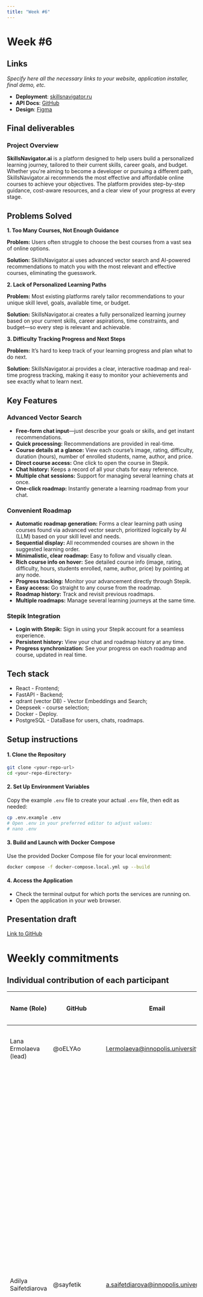 ```yaml
---
title: "Week #6"
---
```


# **Week #6**

## Links

*Specify here all the necessary links to your website, application installer, final demo, etc.*

- **Deployment**: [skillsnavigator.ru](https://skillsnavigator.ru)
- **API Docs**: [GitHub](https://skillsnavigator.ru/api/swagger)
- **Design**: [Figma](https://www.figma.com/design/JjmqRt1Tr5xyc9X3vRJN5L/SkillsNavigator?node-id=0-1&t=uApr9A2j8Ij0JpfT-1)


## Final deliverables

### Project Overview 

**SkillsNavigator.ai** is a platform designed to help users build a personalized learning journey, tailored to their current skills, career goals, and budget. Whether you're aiming to become a developer or pursuing a different path, SkillsNavigator.ai recommends the most effective and affordable online courses to achieve your objectives. The platform provides step-by-step guidance, cost-aware resources, and a clear view of your progress at every stage.


## Problems Solved

**1. Too Many Courses, Not Enough Guidance**

**Problem:**
Users often struggle to choose the best courses from a vast sea of online options.

**Solution:**
SkillsNavigator.ai uses advanced vector search and AI-powered recommendations to match you with the most relevant and effective courses, eliminating the guesswork.

**2. Lack of Personalized Learning Paths**

**Problem:**
Most existing platforms rarely tailor recommendations to your unique skill level, goals, available time, or budget.

**Solution:**
SkillsNavigator.ai creates a fully personalized learning journey based on your current skills, career aspirations, time constraints, and budget—so every step is relevant and achievable.

**3. Difficulty Tracking Progress and Next Steps**

**Problem:**
It’s hard to keep track of your learning progress and plan what to do next.

**Solution:**
SkillsNavigator.ai provides a clear, interactive roadmap and real-time progress tracking, making it easy to monitor your achievements and see exactly what to learn next.


## Key Features 

### Advanced Vector Search
* **Free-form chat input**—just describe your goals or skills, and get instant recommendations.
* **Quick processing:** Recommendations are provided in real-time.
* **Course details at a glance:** View each course’s image, rating, difficulty, duration (hours), number of enrolled students, name, author, and price.
* **Direct course access:** One click to open the course in Stepik.
* **Chat history:** Keeps a record of all your chats for easy reference.
* **Multiple chat sessions:** Support for managing several learning chats at once.
* **One-click roadmap:** Instantly generate a learning roadmap from your chat.

### Сonvenient Roadmap

* **Automatic roadmap generation:** Forms a clear learning path using courses found via advanced vector search, prioritized logically by AI (LLM) based on your skill level and needs.
* **Sequential display:** All recommended courses are shown in the suggested learning order.
* **Minimalistic, clear roadmap:** Easy to follow and visually clean.
* **Rich course info on hover:** See detailed course info (image, rating, difficulty, hours, students enrolled, name, author, price) by pointing at any node.
* **Progress tracking:** Monitor your advancement directly through Stepik.
* **Easy access:** Go straight to any course from the roadmap.
* **Roadmap history:** Track and revisit previous roadmaps.
* **Multiple roadmaps:** Manage several learning journeys at the same time.

###  Stepik Integration

* **Login with Stepik:** Sign in using your Stepik account for a seamless experience.
* **Persistent history:** View your chat and roadmap history at any time.
* **Progress synchronization:** See your progress on each roadmap and course, updated in real time.



## Tech stack

- React - Frontend;
- FastAPI - Backend;
- qdrant (vector DB) - Vector Embeddings and Search;
- Deepseek - course selection;
- Docker - Deploy.
- PostgreSQL - DataBase for users, chats, roadmaps. 



## Setup instructions

#### 1. **Clone the Repository**

```bash
git clone <your-repo-url>
cd <your-repo-directory>
```


#### 2. **Set Up Environment Variables**

Copy the example `.env` file to create your actual `.env` file, then edit as needed:

```bash
cp .env.example .env
# Open .env in your preferred editor to adjust values:
# nano .env
```



#### 3. **Build and Launch with Docker Compose**

Use the provided Docker Compose file for your local environment:

```bash
docker compose -f docker-compose.local.yml up --build
```



#### 4. **Access the Application**

* Check the terminal output for which ports the services are running on.
* Open the application in your web browser.



## Presentation draft

[Link to GitHub](https://github.com/IU-Capstone-Project-2025/SkillsNavigator.ai/blob/master/assets/Presentation_draft.pdf)



# Weekly commitments

## Individual contribution of each participant

| Name (Role)             | GitHub         | Email                                    | Role(s)                       | Main contributions / Notable PRs/Commits |
|-------------------------|----------------|------------------------------------------|-------------------------------|------------------------------------------|
| Lana Ermolaeva (lead)   | @oELYAo        | l.ermolaeva@innopolis.university         | Project/Product Management, ML| Report writing, Presentation draft [Link](https://github.com/IU-Capstone-Project-2025/SkillsNavigator.ai/blob/master/assets/Presentation_draft.pdf), Backlog [ClickUp](https://app.clickup.com/9015876757/v/o/s/90155186012)|
| Adilya Saifetdiarova    | @sayfetik      | a.saifetdiarova@innopolis.university     | Frontend, UX/UI design       | Fix bugs: make the node background white, prevent unauthorized users from navigating anywhere from the roadmap, check that chat continuation does not start from the beginning, fix loading indicator display, prohibit sending messages after the roadmap is finished, set scroll position to 0 when the page is refreshed, fix lines for disabled nodes in the roadmap, remove the "Go to Roadmap" button for unauthorized users, handle the case when no courses are found. [Commit1](https://github.com/IU-Capstone-Project-2025/SkillsNavigator.ai/commit/35957b758f72b8df8be2a4c8ab7d8da774e082f7), [Commit2](https://github.com/IU-Capstone-Project-2025/SkillsNavigator.ai/commit/0518bc4653fcdc8b3e562a7e92fc11d36971d7a4), [Commit3](https://github.com/IU-Capstone-Project-2025/SkillsNavigator.ai/commit/54a9a3f31fadd13aea74f9f2de04f104e7a6a83c), [Commit4](https://github.com/IU-Capstone-Project-2025/SkillsNavigator.ai/commit/237dadd88faed5d5f4f18ba3ec71b08a01c8d6b0); Add animations [Commit5](https://github.com/IU-Capstone-Project-2025/SkillsNavigator.ai/commit/e26f518fb8960d122fc897fa35370ce8e5bfbcb3); Add cost & Price related questions [Commit6](https://github.com/IU-Capstone-Project-2025/SkillsNavigator.ai/commit/f632e540b548479d990a618e9332bf425ada6d13)|
| Ivan Ershov             | @spiritonchiс  | i.ershov@innopolis.university            | ML                            | Request speed optimisation & bug fixes [Commit1](https://github.com/IU-Capstone-Project-2025/SkillsNavigator.ai/commit/a9be2c5e08aaf2998336da8f96cfc13069735028); Change course selection logic to roadmap selection logic [Commit2](https://github.com/IU-Capstone-Project-2025/SkillsNavigator.ai/commit/038bf8501534b0bfadeaafbc563c08b5f0bedd28); Add time & cost constrains to the search [Commit3](https://github.com/IU-Capstone-Project-2025/SkillsNavigator.ai/commit/da2d24be4dd59214ccb966de51c779402fc85c66); Delete redundant code [Commit4](https://github.com/IU-Capstone-Project-2025/SkillsNavigator.ai/commit/7cdb21f3b7e187029eca0165286aabcd8232ed36) |
| Bulat Gazizov           | @BulatGazizov0 | b.gazizov@innopolis.university           | Backend, DevOps               | Fix chat naming bug [Commit1](https://github.com/IU-Capstone-Project-2025/SkillsNavigator.ai/commit/9bf6ba68f20fbd24972877cd446e92c7527f3203); Add backend for cost and time filterng, display pregress on the roadmap [Commit2](https://github.com/IU-Capstone-Project-2025/SkillsNavigator.ai/commit/02e3252a4575610a342221c3529cee225ab36b7e)| 
| Arthur Popov            | @ee_boooy      | ar.popov@innopolis.university            | Backend, MLOps       | As part of optimizing the CI/CD process, a self-hosted GitHub Runner was added to a dedicated host. This significantly improved pipeline execution speed compared to cloud-hosted runners. However, considerable time was spent resolving port and container conflicts, since the Runner and the staging environment are located on the same server. [Commit1](https://github.com/IU-Capstone-Project-2025/SkillsNavigator.ai/commit/e76d7f3b101d4e0a0c9a0e53cbedf5dc5dc38447) The pipeline logic was also updated [Commit2](https://github.com/IU-Capstone-Project-2025/SkillsNavigator.ai/commit/9e46c7674a0a05789cfd3615d79f6020fd1a8c9a). Testing: CI is triggered on pushes and pull requests to the master, develop, and devops branches; at this stage, the application is built and tested, but Docker images are not pushed to the registry. Deployment: On tag push, CI builds the Docker images and pushes them to the Docker Registry. This triggers CD to the staging environment; for production releases, the tagged image is pushed and deployed to the production server. Pipeline was multiple time tested on different cases|

## Plan for Next Week

Check if the service handles the load, prepare the presentation design, successfully defend the project.

## Confirmation of the code's operability

We confirm that the code in the main branch:
- [✔] In working condition.
- [✔] Run via docker-compose (or another alternative described in the `README.md`).
